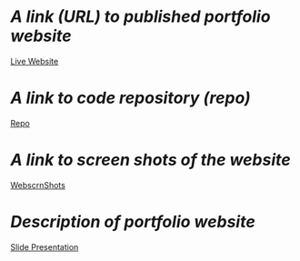 # ***A link (URL) to published portfolio website***

[Live Website]()

# ***A link to code repository (repo)***

[Repo](src)

# ***A link to screen shots of the website***
[WebscrnShots]()

# ***Description of portfolio website*** 

[Slide Presentation]()